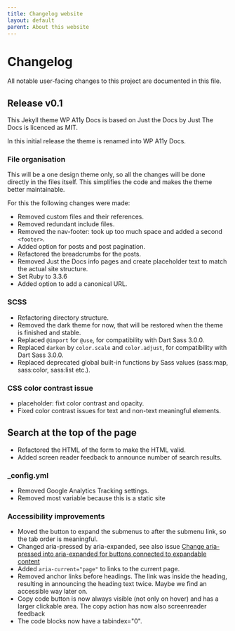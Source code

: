 ```yaml
---
title: Changelog website
layout: default
parent: About this website
---
```


# Changelog

All notable user-facing changes to this project are documented in this file.

## Release v0.1

This Jekyll theme WP A11y Docs is based on Just the Docs by
Just The Docs is licenced as MIT.

In this initial release the theme is renamed into WP A11y Docs.

### File organisation
This will be a one design theme only, so all the changes will be done directly in the files itself. This simplifies the code and makes the theme better maintainable. 

For this the following changes were made:
- Removed custom files and their references.
- Removed redundant include files.
- Removed the nav-footer: took up too much space and added a second `<footer>`.
- Added option for posts and post pagination.
- Refactored the breadcrumbs for the posts.
- Removed Just the Docs info pages and create placeholder text to match the actual site structure.
- Set Ruby to 3.3.6
- Added option to add a canonical URL.

### SCSS 

- Refactoring directory structure.
- Removed the dark theme for now, that will be restored when the theme is finished and stable.
- Replaced `@import` for `@use`, for compatibility with Dart Sass 3.0.0.
- Replaced `darken` by `color.scale` and `color.adjust`, for compatibility with Dart Sass 3.0.0.
- Replaced deprecated global built-in functions by Sass values (sass:map, sass:color, sass:list etc.).

### CSS color contrast issue
- placeholder: fixt color contrast and opacity.
- Fixed color contrast issues for text and non-text meaningful elements.

## Search at the top of the page
- Refactored the HTML of the form to make the HTML valid.
- Added screen reader feedback to announce number of search results.

### _config.yml

- Removed Google Analytics Tracking settings.
- Removed most variable because this is a static site

### Accessibility improvements

- Moved the button to expand the submenus to after the submenu link, so the tab order is meaningful.
- Changed aria-pressed by aria-expanded, see also issue [Change aria-pressed into aria-expanded for buttons connected to expandable content](https://github.com/just-the-docs/just-the-docs/issues/1680)
- Added `aria-current="page"` to links to the current page.
- Removed anchor links before headings. The link was inside the heading, resulting in announcing the heading text twice. Maybe we find an accessible way later on.
- Copy code button is now always visible (not only on hover) and has a larger clickable area. The copy action has now also screenreader feedback
- The code blocks now have a tabindex="0".
